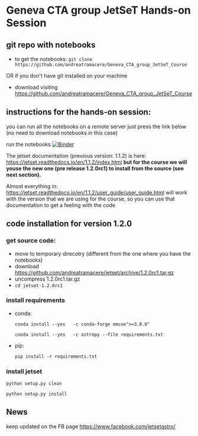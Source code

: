 # Geneva CTA group JetSeT Hands-on Session

## git repo with notebooks 

- to get the notebooks:
  `git clone https://github.com/andreatramacere/Geneva_CTA_group_JetSeT_Course`

OR if you don't have git installed on your machine

- download visiting <https://github.com/andreatramacere/Geneva_CTA_group_JetSeT_Course>

## instructions for the hands-on session: 

you can run all the notebooks on a remote server just press the link below (no need to download notebooks in this case)

run the notebooks [![Binder](https://mybinder.org/badge_logo.svg)](https://mybinder.org/v2/gh/andreatramacere/Geneva_CTA_group_JetSeT_Course/HEAD)


The jetset documentation (previous version: 1.1.2) is here:
https://jetset.readthedocs.io/en/1.1.2/index.html
**but for the course we will youse the new one (pre release 1.2.0rc1) to install from the source (see next section).**

Almost everything in: https://jetset.readthedocs.io/en/1.1.2/user_guide/user_guide.html
will work with the version that we are using for the course, so you can use that documentation to get a feeling with the code

## code installation for version 1.2.0

### get source code:
- move to temporary direcotry (different from the one where you have the notebooks)
- download  https://github.com/andreatramacere/jetset/archive/1.2.0rc1.tar.gz
- uncompress 1.2.0rc1.tar.gz
- `cd jetset-1.2.0rc1`

### install requirements
- conda:

  `conda install --yes   -c conda-forge emcee">=3.0.0"`

  `conda install --yes   -c astropy --file requirements.txt`

- pip:

  `pip install -r requirements.txt `


### install jetset

  `python setup.py clean`
  
  `python setup.py install`



## News
keep updated on the FB page <https://www.facebook.com/jetsetastro/>
